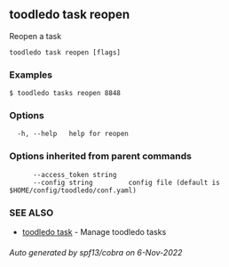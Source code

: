 ## toodledo task reopen

Reopen a task

```
toodledo task reopen [flags]
```

### Examples

```
$ toodledo tasks reopen 8848

```

### Options

```
  -h, --help   help for reopen
```

### Options inherited from parent commands

```
      --access_token string   
      --config string         config file (default is $HOME/config/toodledo/conf.yaml)
```

### SEE ALSO

* [toodledo task](toodledo_task.md)	 - Manage toodledo tasks

###### Auto generated by spf13/cobra on 6-Nov-2022
